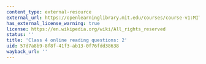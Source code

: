 ```yaml
---
content_type: external-resource
external_url: https://openlearninglibrary.mit.edu/courses/course-v1:MITx+18.05r_10+2022_Summer/courseware/week2/class4/5?activate_block_id=block-v1%3AMITx%2B18.05r_10%2B2022_Summer%2Btype%40vertical%2Bblock%40class4-rq2-vertical
has_external_license_warning: true
license: https://en.wikipedia.org/wiki/All_rights_reserved
status: ''
title: 'Class 4 online reading questions: 2'
uid: 57d7a8b9-8f8f-41f3-ab13-0f76fdd38638
wayback_url: ''
---
```

